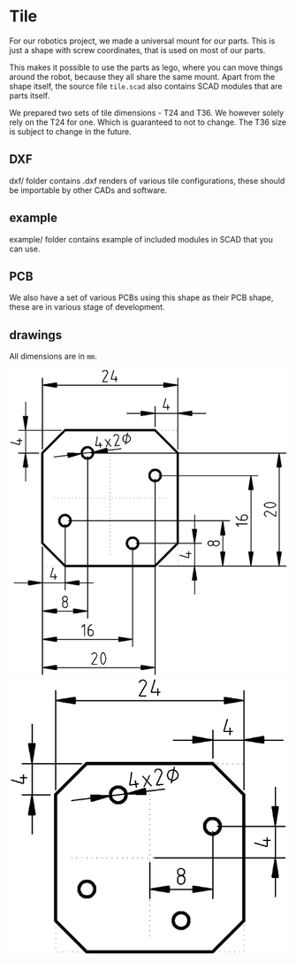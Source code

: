 
# Tile

For our robotics project, we made a universal mount for our parts.
This is just a shape with screw coordinates, that is used on most of our parts.

This makes it possible to use the parts as lego, where you can move things around the robot, because they all share the same mount.
Apart from the shape itself, the source file `tile.scad` also contains SCAD modules that are parts itself. 

We prepared two sets of tile dimensions - T24 and T36. We however solely rely on the T24 for one. Which is guaranteed to not to change.
The T36 size is subject to change in the future.

## DXF

dxf/ folder contains .dxf renders of various tile configurations, these should be importable by other CADs and software.

## example

example/ folder contains example of included modules in SCAD that you can use.

## PCB

We also have a set of various PCBs using this shape as their PCB shape, these are in various stage of development.

## drawings

All dimensions are in `mm`.

<img src="tile_1x1_dims_I.png">
<img src="tile_1x1_dims_II.png">
